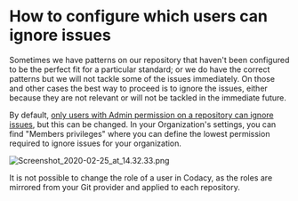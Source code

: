 # How to configure which users can ignore issues

Sometimes we have patterns on our repository that haven't been configured to be the perfect fit for a particular standard; or we do have the correct patterns but we will not tackle some of the issues immediately. On those and other cases the best way to proceed is to ignore the issues, either because they are not relevant or will not be tackled in the immediate future.

By default, [only users with Admin permission on a repository can ignore issues](https://support.codacy.com/hc/en-us/articles/360010373559-Roles-and-permissions-for-synced-organizations), but this can be changed. In your Organization's settings, you can find "Members privileges" where you can define the lowest permission required to ignore issues for your organization.

![Screenshot\_2020-02-25\_at\_14.32.33.png](/images/Screenshot_2020-02-25_at_14.32.33.png)

It is not possible to change the role of a user in Codacy, as the roles are mirrored from your Git provider and applied to each repository.
